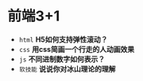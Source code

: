 # 前端3+1
- `html` **H5如何支持弹性滚动？**
- `css` **用css简画一个行走的人动画效果**
- `js` **不同进制数字如何表示？**
- `软技能` **说说你对冰山理论的理解**

